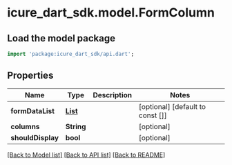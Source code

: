 # icure_dart_sdk.model.FormColumn

## Load the model package
```dart
import 'package:icure_dart_sdk/api.dart';
```

## Properties
Name | Type | Description | Notes
------------ | ------------- | ------------- | -------------
**formDataList** | [**List<FormLayoutData>**](FormLayoutData.md) |  | [optional] [default to const []]
**columns** | **String** |  | [optional] 
**shouldDisplay** | **bool** |  | [optional] 

[[Back to Model list]](../README.md#documentation-for-models) [[Back to API list]](../README.md#documentation-for-api-endpoints) [[Back to README]](../README.md)


